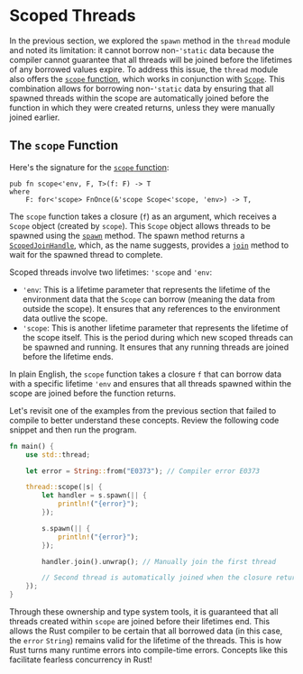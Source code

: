 # Scoped Threads

In the previous section, we explored the `spawn` method in the `thread` module
and noted its limitation: it cannot borrow non-`'static` data because the
compiler cannot guarantee that all threads will be joined before the lifetimes
of any borrowed values expire. To address this issue, the `thread` module also
offers the [`scope` function], which works in conjunction with [`Scope`]. This
combination allows for borrowing non-`'static` data by ensuring that all spawned
threads within the scope are automatically joined before the function in which
they were created returns, unless they were manually joined earlier.

## The `scope` Function

Here's the signature for the [`scope` function]:

```rust,noplayground
pub fn scope<'env, F, T>(f: F) -> T
where
    F: for<'scope> FnOnce(&'scope Scope<'scope, 'env>) -> T,
```

The `scope` function takes a closure (`f`) as an argument, which receives a
`Scope` object (created by `scope`). This `Scope` object allows threads to be
spawned using the [`spawn`] method. The spawn method returns a
[`ScopedJoinHandle`], which, as the name suggests, provides a [`join`] method to
wait for the spawned thread to complete.

Scoped threads involve two lifetimes: `'scope` and `'env`:

- `'env`: This is a lifetime parameter that represents the lifetime of the
  environment data that the `Scope` can borrow (meaning the data from outside
  the scope). It ensures that any references to the environment data outlive the
  scope.
- `'scope`: This is another lifetime parameter that represents the lifetime of
  the scope itself. This is the period during which new scoped threads can be
  spawned and running. It ensures that any running threads are joined before the
  lifetime ends.

In plain English, the `scope` function takes a closure `f` that can borrow data
with a specific lifetime `'env` and ensures that all threads spawned within the
scope are joined before the function returns.

Let's revisit one of the examples from the previous section that failed to
compile to better understand these concepts. Review the following code snippet
and then run the program.

```rust
fn main() {
    use std::thread;

    let error = String::from("E0373"); // Compiler error E0373

    thread::scope(|s| {
        let handler = s.spawn(|| {
            println!("{error}");
        });

        s.spawn(|| {
            println!("{error}");
        });

        handler.join().unwrap(); // Manually join the first thread

        // Second thread is automatically joined when the closure returns.
    });
}
```

Through these ownership and type system tools, it is guaranteed that all threads
created within `scope` are joined before their lifetimes end. This allows the
Rust compiler to be certain that all borrowed data (in this case, the `error`
`String`) remains valid for the lifetime of the threads. This is how Rust turns
many runtime errors into compile-time errors. Concepts like this facilitate
fearless concurrency in Rust!

[`scope` function]: https://doc.rust-lang.org/stable/std/thread/fn.scope.html
[`Scope`]: https://doc.rust-lang.org/stable/std/thread/struct.Scope.html
[`spawn`]:
  https://doc.rust-lang.org/stable/std/thread/struct.Scope.html#method.spawn
[`ScopedJoinHandle`]:
  https://doc.rust-lang.org/stable/std/thread/struct.ScopedJoinHandle.html
[`join`]:
  https://doc.rust-lang.org/stable/std/thread/struct.ScopedJoinHandle.html#method.join

